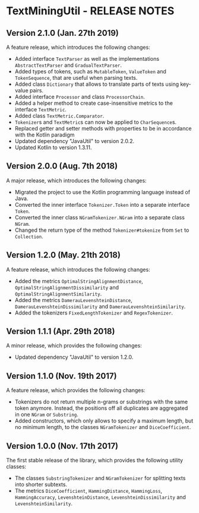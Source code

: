 # TextMiningUtil - RELEASE NOTES

## Version 2.1.0 (Jan. 27th 2019)

A feature release, which introduces the following changes:

- Added interface `TextParser` as well as the implementations `AbstractTextParser` and `GradualTextParser`.
- Added types of tokens, such as `MutableToken`, `ValueToken` and `TokenSequence`, that are useful when parsing texts.
- Added class `Dictionary` that allows to translate parts of texts using key-value pairs.
- Added interface `Processor` and class `ProcessorChain`.
- Added a helper method to create case-insensitive metrics to the interface `TextMetric`.
- Added class `TextMetric.Comparator`.
- `Tokenizer`s and `TextMetric`s can now be applied to `CharSequence`s.
- Replaced getter and setter methods with properties to be in accordance with the Kotlin paradigm
- Updated dependency "JavaUtil" to version 2.0.2.
- Updated Kotlin to version 1.3.11.

## Version 2.0.0 (Aug. 7th 2018)

A major release, which introduces the following changes:

- Migrated the project to use the Kotlin programming language instead of Java.
- Converted the inner interface `Tokenizer.Token` into a separate interface `Token`.
- Converted the inner class `NGramTokenizer.NGram` into a separate class `NGram`.
- Changed the return type of the method `Tokenizer#tokenize` from `Set` to `Collection`. 

## Version 1.2.0 (May. 21th 2018)

A feature release, which introduces the following changes:

- Added the metrics `OptimalStringAlignmentDistance`, `OptimalStringAlignmentDissimilarity` and `OptimalStringAlignmentSimilarity`.
- Added the metrics `DamerauLevenshteinDistance`, `DamerauLevenshteinDissimilarity` and `DamerauLevenshteinSimilarity`.
- Added the tokenizers `FixedLengthTokenizer` and `RegexTokenizer`.

## Version 1.1.1 (Apr. 29th 2018)

A minor release, which provides the following changes:

- Updated dependency "JavaUtil" to version 1.2.0.

## Version 1.1.0 (Nov. 19th 2017)

A feature release, which provides the following changes:

- Tokenizers do not return multiple n-grams or substrings with the same token anymore. Instead, the positions off all duplicates are aggregated in one `NGram` or `Substring`.
- Added constructors, which only allows to specify a maximum length, but no minimum length, to the classes `NGramTokenizer` and `DiceCoefficient`.

## Version 1.0.0 (Nov. 17th 2017)

The first stable release of the library, which provides the following utility classes:

- The classes `SubstringTokenizer` and `NGramTokenizer` for splitting texts into shorter subtexts.
- The metrics `DiceCoefficient`, `HammingDistance`, `HammingLoss`, `HammingAccuracy`, `LevenshteinDistance`, `LevenshteinDissimilarity` and `LevenshteinSimilarity`.